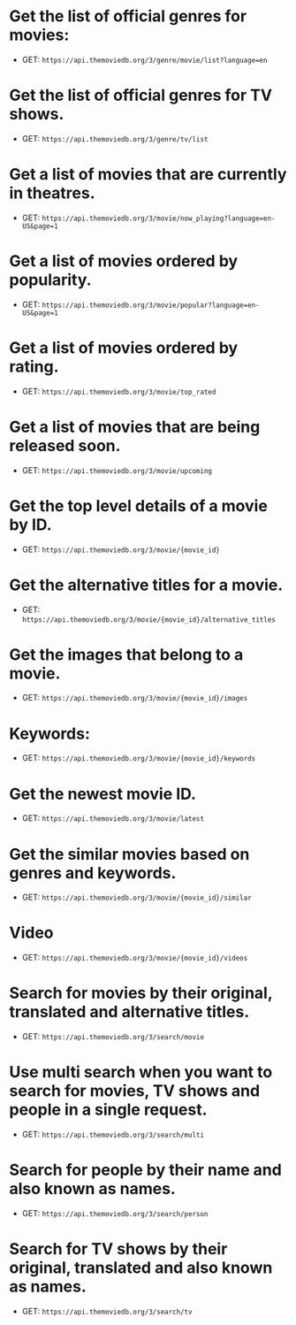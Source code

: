 # Get the list of official genres for movies:

- GET: `https://api.themoviedb.org/3/genre/movie/list?language=en`

# Get the list of official genres for TV shows.

- GET: `https://api.themoviedb.org/3/genre/tv/list`

# Get a list of movies that are currently in theatres.

- GET: `https://api.themoviedb.org/3/movie/now_playing?language=en-US&page=1`

# Get a list of movies ordered by popularity.

- GET: `https://api.themoviedb.org/3/movie/popular?language=en-US&page=1`

# Get a list of movies ordered by rating.

- GET: `https://api.themoviedb.org/3/movie/top_rated`

# Get a list of movies that are being released soon.

- GET: `https://api.themoviedb.org/3/movie/upcoming`

# Get the top level details of a movie by ID.

- GET: `https://api.themoviedb.org/3/movie/{movie_id}`

# Get the alternative titles for a movie.

- GET: `https://api.themoviedb.org/3/movie/{movie_id}/alternative_titles`

# Get the images that belong to a movie.

- GET: `https://api.themoviedb.org/3/movie/{movie_id}/images`

# Keywords:

- GET: `https://api.themoviedb.org/3/movie/{movie_id}/keywords`

# Get the newest movie ID.

- GET: `https://api.themoviedb.org/3/movie/latest`

# Get the similar movies based on genres and keywords.

- GET: `https://api.themoviedb.org/3/movie/{movie_id}/similar`

# Video

- GET: `https://api.themoviedb.org/3/movie/{movie_id}/videos`

# Search for movies by their original, translated and alternative titles.

- GET: `https://api.themoviedb.org/3/search/movie`

# Use multi search when you want to search for movies, TV shows and people in a single request.

- GET: `https://api.themoviedb.org/3/search/multi`

# Search for people by their name and also known as names.

- GET: `https://api.themoviedb.org/3/search/person`

# Search for TV shows by their original, translated and also known as names.

- GET: `https://api.themoviedb.org/3/search/tv`

<!--  HATEOAS -->
